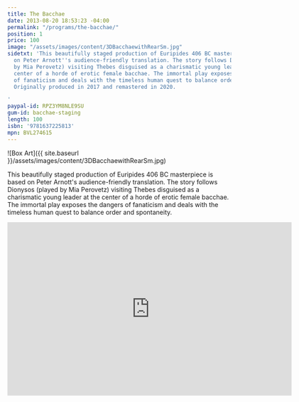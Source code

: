 ```yaml
---
title: The Bacchae
date: 2013-08-20 18:53:23 -04:00
permalink: "/programs/the-bacchae/"
position: 1
price: 100
image: "/assets/images/content/3DBacchaewithRearSm.jpg"
sidetxt: 'This beautifully staged production of Euripides 406 BC masterpiece is based
  on Peter Arnott''s audience-friendly translation. The story follows Dionysos (played
  by Mia Perovetz) visiting Thebes disguised as a charismatic young leader at the
  center of a horde of erotic female bacchae. The immortal play exposes the dangers
  of fanaticism and deals with the timeless human quest to balance order and spontaneity.
  Originally produced in 2017 and remastered in 2020.

'
paypal-id: RPZ3YM8NLE9SU
gum-id: bacchae-staging
length: 100
isbn: '9781637225813'
mpn: BVL274615
---
```


![Box Art]({{ site.baseurl }}/assets/images/content/3DBacchaewithRearSm.jpg)

This beautifully staged production of Euripides 406 BC masterpiece is based on Peter Arnott's audience-friendly translation. The story follows Dionysos (played by Mia Perovetz) visiting Thebes disguised as a charismatic young leader at the center of a horde of erotic female bacchae. The immortal play exposes the dangers of fanaticism and deals with the timeless human quest to balance order and spontaneity.

<iframe id="ytplayer" src="https://www.youtube.com/embed/ptFfYRpTc8c?rel=0&amp;modestbranding=1&amp;autohide=1" class="yt" width="640" height="390" frameborder="0"></iframe>
